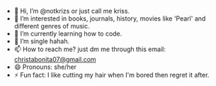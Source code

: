 - 👋 Hi, I’m @notkrizs or just call me kriss.
- 👀 I’m interested in books, journals, history, movies like 'Pearl' and different genres of music.
- 🌱 I’m currently learning how to code.
- 💞️ I’m single hahah.
- 📫 How to reach me? just dm me through this email: christabonita07@gmail.com
- 😄 Pronouns: she/her
- ⚡ Fun fact: I like cutting my hair when I'm bored then regret it after.

<!---
notkrizs/notkrizs is a ✨ special ✨ repository because its `README.md` (this file) appears on your GitHub profile.
You can click the Preview link to take a look at your changes.
--->
